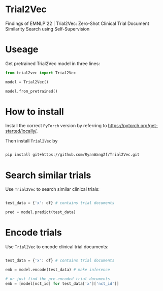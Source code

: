 # Trial2Vec
Findings of EMNLP'22 | Trial2Vec: Zero-Shot Clinical Trial Document Similarity Search using Self-Supervision

# Useage
Get pretrained Trial2Vec model in three lines:

```python
from trial2vec import Trial2Vec

model = Trial2Vec()

model.from_pretrained()
```

# How to install
Install the correct `PyTorch` version by referring to https://pytorch.org/get-started/locally/.

Then install `Trial2Vec` by

```bash

pip install git+https://github.com/RyanWangZf/Trial2Vec.git

```

# Search similar trials
Use `Trial2Vec` to search similar clinical trials:

```python

test_data = {'x': df} # contains trial documents

pred = model.predict(test_data)
```

# Encode trials

Use `Trial2Vec` to encode clinical trial documents:

```python

test_data = {'x': df} # contains trial documents

emb = model.encode(test_data) # make inference

# or just find the pre-encoded trial documents
emb = [model[nct_id] for test_data['x']['nct_id']]
```

